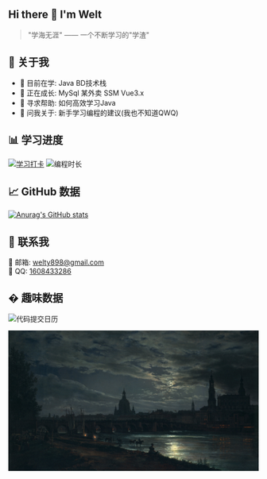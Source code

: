 ## Hi there 👋 I'm Welt

<!--
**iWelty-builder/iWelty-builder** is a ✨ _special_ ✨ repository because its `README.md` (this file) appears on your GitHub profile.

Here are some ideas to get you started:

- 🔭 I’m currently working on ...
- 🌱 I’m currently learning ...
- 👯 I’m looking to collaborate on ...
- 🤔 I’m looking for help with ...
- 💬 Ask me about ...
- 📫 How to reach me: ...
- 😄 Pronouns: ...
- ⚡ Fun fact: ...
-->



> "学海无涯" —— 一个不断学习的"学渣"

## 🚀 关于我

- 🔭 目前在学: Java BD技术栈
- 🌱 正在成长: MySql 某外卖 SSM Vue3.x
- 🤔 寻求帮助: 如何高效学习Java
- 💬 问我关于: 新手学习编程的建议(我也不知道QWQ)


## 📊 学习进度

[![学习打卡](https://img.shields.io/badge/dynamic/json?color=blue&label=今日学习&query=%24.total&url=https%3A%2F%2Fapi.xuezhaju.com%2Fdaily)](https://github.com/xuezhaju)
![编程时长](https://img.shields.io/badge/本周编程-你猜多久-orange)

## 📈 GitHub 数据

[![Anurag's GitHub stats](https://github-readme-stats.vercel.app/api?username=iWelty-builder&show_icons=true&theme=tokyonight)](https://b23.tv/iEJTnPp)


## 🤝 联系我

📧 邮箱: [welty898@gmail.com](mailto:welty898@gmail.com)  
🐧 QQ: [1608433286](http://wpa.qq.com/msgrd?v=3&uin=1608433286&site=qq&menu=yes)  

## � 趣味数据

![代码提交日历](https://ghchart.rshah.org/iWelty-builder)

![avatar](image\avatar.png)
